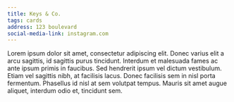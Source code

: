 ```yaml
---
title: Keys & Co.
tags: cards
address: 123 boulevard
social-media-link: instagram.com
---
```


Lorem ipsum dolor sit amet, consectetur adipiscing elit. Donec varius elit
a arcu sagittis, id sagittis purus tincidunt. Interdum et malesuada fames
ac ante ipsum primis in faucibus. Sed hendrerit ipsum vel dictum
vestibulum. Etiam vel sagittis nibh, at facilisis lacus. Donec facilisis
sem in nisl porta fermentum. Phasellus id nisl at sem volutpat tempus.
Mauris sit amet augue aliquet, interdum odio et, tincidunt sem.
